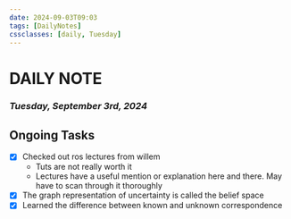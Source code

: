 ```yaml
---
date: 2024-09-03T09:03
tags: [DailyNotes]
cssclasses: [daily, Tuesday]
---
```

# DAILY NOTE
### *Tuesday, September 3rd, 2024*

## Ongoing Tasks

- [x] Checked out ros lectures from willem
	- Tuts are not really worth it
	- Lectures have a useful mention or explanation here and there. May have to scan through it thoroughly
- [x] The graph representation of uncertainty is called the belief space
- [x] Learned the difference between known and unknown correspondence 